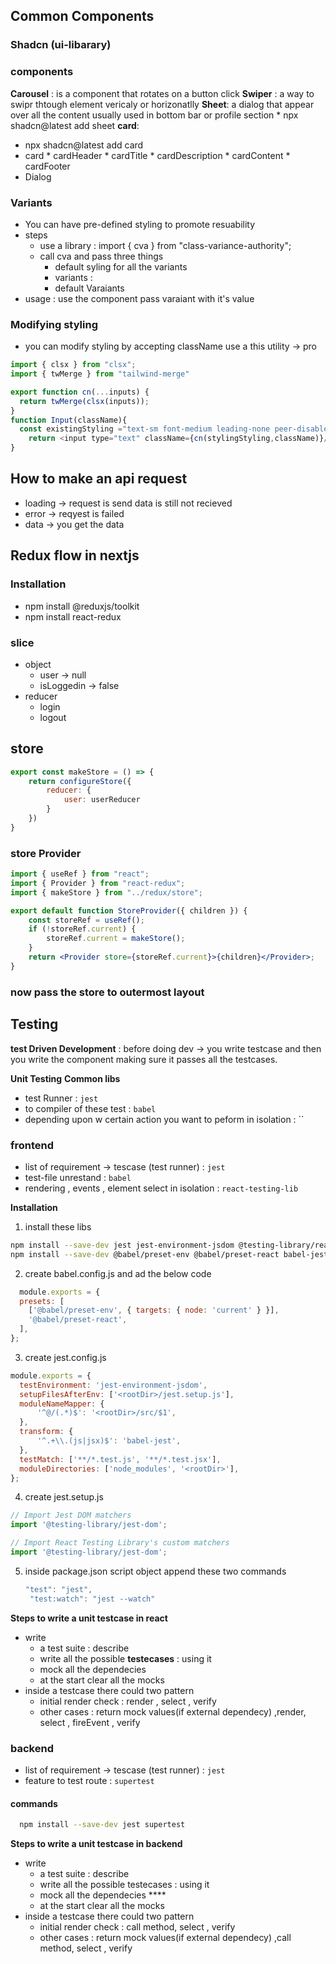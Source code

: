 

## Common Components
### Shadcn (ui-libarary) 

### components
**Carousel** : is a component that  rotates on a button click
**Swiper** : a way to swipr thtough element vericaly or horizonatlly 
**Sheet**: a dialog that appear over all the content  usually used in bottom bar or profile section
    * npx shadcn@latest add sheet
 **card**: 
* npx shadcn@latest add card
* card
		* cardHeader
			* cardTitle
			* cardDescription
		* cardContent
		* cardFooter
* Dialog
  
### Variants
* You can have pre-defined styling to promote resuability 
* steps
  * use a  library  : import { cva } from "class-variance-authority";
  * call cva and pass three things
    * default syling for all the variants
    * variants : 
    *  default Varaiants
 *  usage : use the component pass varaiant with it's value

### Modifying styling 
* you can modify styling by accepting className use a this utility -> pro
```js
import { clsx } from "clsx";
import { twMerge } from "tailwind-merge"

export function cn(...inputs) {
  return twMerge(clsx(inputs));
}
function Input(className){
  const existingStyling ="text-sm font-medium leading-none peer-disabled:cursor-not-allowed peer-disabled:opacity-70"
    return <input type="text" className={cn(stylingStyling,className)}/>
}
```


## How to make an api request
* loading -> request is send data is still not recieved
* error -> reqyest is failed
* data -> you get the data 
  

## Redux flow in nextjs 
### Installation
* npm install @reduxjs/toolkit
* npm install react-redux


### slice
* object
   * user -> null
   * isLoggedin -> false
* reducer 
  * login
  * logout

## store
```js
export const makeStore = () => {
    return configureStore({
        reducer: {
            user: userReducer
        }
    })
}
```
### store Provider
```jsx
import { useRef } from "react";
import { Provider } from "react-redux";
import { makeStore } from "../redux/store";

export default function StoreProvider({ children }) {
    const storeRef = useRef();
    if (!storeRef.current) {
        storeRef.current = makeStore();
    }
    return <Provider store={storeRef.current}>{children}</Provider>;
}
```


### now pass the store to outermost layout






## Testing 

**test Driven Development**  : before doing dev -> you write testcase and then you write the component making sure it passes
all the testcases. 



**Unit Testing** 
**Common libs**
* test Runner : `jest`
* to compiler of these test : `babel` 
* depending upon w certain action  you want to peform in isolation : ``

### frontend
* list of requirement  -> tescase (test runner) : `jest`
* test-file unrestand :  `babel` 
* rendering , events , element select in isolation : `react-testing-lib`

**Installation**

1. install these libs
```bash
npm install --save-dev jest jest-environment-jsdom @testing-library/react @testing-library/jest-dom
npm install --save-dev @babel/preset-env @babel/preset-react babel-jest
```
2. create babel.config.js and ad the below code 
  
```js
  module.exports = {
  presets: [
    ['@babel/preset-env', { targets: { node: 'current' } }],
    '@babel/preset-react',
  ],
}; 
```

3. create jest.config.js
   
  ```js
  module.exports = {
    testEnvironment: 'jest-environment-jsdom',
    setupFilesAfterEnv: ['<rootDir>/jest.setup.js'],
    moduleNameMapper: {
        '^@/(.*)$': '<rootDir>/src/$1',
    },
    transform: {
        '^.+\\.(js|jsx)$': 'babel-jest',
    },
    testMatch: ['**/*.test.js', '**/*.test.jsx'],
    moduleDirectories: ['node_modules', '<rootDir>'],
}; 
```
4.  create jest.setup.js
  
   ```js
   // Import Jest DOM matchers
import '@testing-library/jest-dom';

// Import React Testing Library's custom matchers
import '@testing-library/jest-dom';
   ```

5. inside package.json script object append these two commands
   ```js
   "test": "jest",
    "test:watch": "jest --watch"

   ```

**Steps to write a unit testcase in react**
* write 
  * a test suite : describe
  * write all the possible **testecases** : using it
  * mock all the dependecies 
  * at the start clear all the mocks 
* inside a testcase there could two pattern
  * initial render check : render , select  , verify 
  * other cases : return mock values(if external dependecy) ,render, select , fireEvent , verify 

### backend  
* list of requirement  -> tescase (test runner) : `jest`
* feature to test route : `supertest`
 



#### commands

```bash
  npm install --save-dev jest supertest
```

**Steps to write a unit testcase in backend**
* write 
  * a test suite : describe
  * write all the possible testecases : using it
  * mock all the dependecies ****
  * at the start clear all the mocks 
* inside a testcase there could two pattern
  * initial render check : call method, select  , verify 
  * other cases : return mock values(if external dependecy) ,call method, select  , verify 
